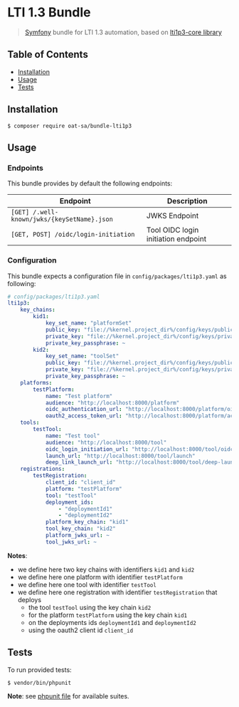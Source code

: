 # LTI 1.3 Bundle

> [Symfony](https://symfony.com/) bundle for LTI 1.3 automation, based on [lti1p3-core library](https://github.com/oat-sa/lib-lti1p3-core)

## Table of Contents

- [Installation](#installation)
- [Usage](#usage)
- [Tests](#tests)

## Installation

```console
$ composer require oat-sa/bundle-lti1p3
```

## Usage

### Endpoints

This bundle provides by default the following endpoints:

| Endpoint                                    | Description                         |
|---------------------------------------------|-------------------------------------|
| `[GET] /.well-known/jwks/{keySetName}.json` | JWKS Endpoint                       |
| `[GET, POST] /oidc/login-initiation`        | Tool OIDC login initiation endpoint |

### Configuration

This bundle expects a configuration file in `config/packages/lti1p3.yaml` as following:

```yaml
# config/packages/lti1p3.yaml
lti1p3:
    key_chains:
        kid1:
            key_set_name: "platformSet"
            public_key: "file://%kernel.project_dir%/config/keys/public.key"
            private_key: "file://%kernel.project_dir%/config/keys/private.key"
            private_key_passphrase: ~
        kid2:
            key_set_name: "toolSet"
            public_key: "file://%kernel.project_dir%/config/keys/public.key"
            private_key: "file://%kernel.project_dir%/config/keys/private.key"
            private_key_passphrase: ~
    platforms:
        testPlatform:
            name: "Test platform"
            audience: "http://localhost:8000/platform"
            oidc_authentication_url: "http://localhost:8000/platform/oidc-auth"
            oauth2_access_token_url: "http://localhost:8000/platform/access-token"
    tools:
        testTool:
            name: "Test tool"
            audience: "http://localhost:8000/tool"
            oidc_login_initiation_url: "http://localhost:8000/tool/oidc-init"
            launch_url: "http://localhost:8000/tool/launch"
            deep_link_launch_url: "http://localhost:8000/tool/deep-launch"
    registrations:
        testRegistration:
            client_id: "client_id"
            platform: "testPlatform"
            tool: "testTool"
            deployment_ids:
                - "deploymentId1"
                - "deploymentId2"
            platform_key_chain: "kid1"
            tool_key_chain: "kid2"
            platform_jwks_url: ~
            tool_jwks_url: ~
```
**Notes**:
- we define here two key chains with identifiers `kid1` and `kid2`
- we define here one platform with identifier `testPlatform`
- we define here one tool with identifier `testTool`
- we define here one registration with identifier `testRegistration` that deploys
    - the tool `testTool` using the key chain `kid2`
    - for the platform `testPlatform` using the key chain `kid1`
    - on the deployments ids `deploymentId1` and `deploymentId2`
    - using the oauth2 client id `client_id`

## Tests

To run provided tests:

```console
$ vendor/bin/phpunit
```

**Note**: see [phpunit file](phpunit.xml.dist) for available suites.
